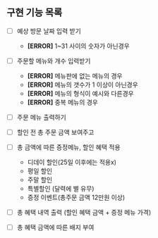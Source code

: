 ## 구현 기능 목록
- [ ] 예상 방문 날짜 입력 받기
    - **[ERROR]** 1~31 사이의 숫자가 아닌경우
- [ ] 주문할 메뉴와 개수 입력받기
    - **[ERROR]** 메뉴판에 없는 메뉴의 경우
    - **[ERROR]** 메뉴의 갯수가 1 이상이 아닌경우
    - **[ERROR]** 메뉴의 형식이 예시와 다른경우
    - **[ERROR]** 중복 메뉴의 경우
- [ ] 주문 메뉴 출력하기
- [ ] 할인 전 총 주문 금액 보여주고
- [ ] 총 금액에 따른 증정메뉴, 할인 혜택 적용
    - 디데이 할인(25일 이후에는 적용x)
    - 평일 할인
    - 주말 할인
    - 특별할인 (달력에 별 유무)
    - 증정 이벤트(총주문 금액 12만원 이상)

- [ ] 총 혜택 내역 출력 (할인 혜택 금액 + 증정 메뉴 가격)
- [ ] 총 혜택 금액에 따른 배지 부여 
 